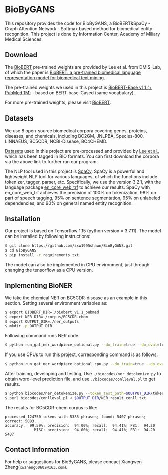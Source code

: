 # BioByGANS
This repository provides the code for BioByGANS, a BioBERT&SpaCy - Graph Attention Network - Softmax based method for biomedical entity recognition. This project is done by Information Center, Academy of Miliary Medical Sciences.

## Download
The [BioBERT](https://github.com/dmis-lab/biobert) pre-trained weights are provided by Lee et al. from DMIS-Lab, of which the paper is [BioBERT: a pre-trained biomedical language representation model for biomedical text mining](http://doi.org/10.1093/bioinformatics/btz682).  

The pre-trained weights we used in this project is [BioBERT-Base v1.1 (+ PubMed 1M)](https://drive.google.com/file/d/1R84voFKHfWV9xjzeLzWBbmY1uOMYpnyD/view?usp=sharing) - based on BERT-base-Cased (same vocabulary).  

For more pre-trained weights, please visit [BioBERT](https://github.com/dmis-lab/biobert).  

## Datasets
We use 8 open-source biomedical corpora covering genes, proteins, diseases, and chemicals, including BC2GM, JNLPBA, Species-800, LINNAEUS, BC5CDR, NCBI-Disease, BC4CHEMD.  

[Datasets](https://drive.google.com/open?id=1OletxmPYNkz2ltOr9pyT0b0iBtUWxslh) used in this project are pre-processed and provided by [Lee et al.](http://doi.org/10.1093/bioinformatics/btz682), which has been tagged in BIO formats.  You can first download the corpora via the above link to further run our program.  

The NLP tool used in this project is [SpaCy](https://spacy.io/). SpaCy is a powerful and lightweight NLP tool for various languages, of which the functions include tokenizer, tagger, parser, etc. Specifically, we use the version 3.2.1, with the language package [en_core_web_trf](https://spacy.io/models/en#en_core_web_trf) to achieve our results. SpaCy with en_core_web_trf achieves the precision of 100% on tokenization, 98% on part of speech tagging, 95% on sentence segmentation, 95% on unlabeled dependencies, and 90% on general named entity recognition.

## Installation
Our project is based on Tensorflow 1.15 (python version = 3.7.11). The model can be installed by following instructions:  
```bash
$ git clone https://github.com/zxw1995shawn/BioByGANS.git
$ cd BioByGANS
$ pip install -r requirements.txt
```
The model can also be implemented in CPU environment, just through changing the tensorflow as a CPU version.

## Inplementing BioNER
We take the chemical NER on BC5CDR-disease as an example in this section. Setting several environment variables as:
```bash
$ export BIOBERT_DIR=./biobert_v1.1_pubmed
$ export NER_DIR=./corpus/BC5CDR-chem
$ export OUTPUT_DIR=./ner_outputs
$ mkdir -p OUTPUT_DIR
```
Following command runs NER code:
```bash
$ python run_gat_ner_wordpiece_optional.py --do_train=true --do_eval=true --do_predict=true --vocab_file=$BIOBERT_DIR/vocab.txt --bert_config_file=$BIOBERT_DIR/bert_config.json --init_checkpoint=$BIOBERT_DIR/model.ckpt-1000000 --num_train_epochs=50.0 --max_seq_length=256 --train_batch_size=32 --learning_rate=3e-5 num_gat_heads=12 num_gat_units=64 --data_dir=$NER_DIR --output_dir=$OUTPUT_DIR
```
If you use CPUs to run this project, corresponding command is as follows:
```bash
$ python run_gat_ner_wordpiece_optional_cpu.py --do_train=true --do_eval=true --do_predict=true --vocab_file=$BIOBERT_DIR/vocab.txt --bert_config_file=$BIOBERT_DIR/bert_config.json --init_checkpoint=$BIOBERT_DIR/model.ckpt-1000000 --num_train_epochs=50.0 --max_seq_length=256 --train_batch_size=32 --learning_rate=3e-5 num_gat_heads=12 num_gat_units=64 --data_dir=$NER_DIR --output_dir=$OUTPUT_DIR
```
After training, developing and testing, Use `./biocodes/ner_detokenize.py` to obtain word-level prediction file, and use `./biocodes/conlleval.pl` to get results.
```bash
$ python biocodes/ner_detokenize.py --token_test_path=$OUTPUT_DIR/token_test.txt --label_test_path=$OUTPUT_DIR/label_test.txt --answer_path=$NER_DIR/test.tsv --output_dir=$OUTPUT_DIR
$ perl biocodes/conlleval.pl < $OUTPUT_DIR/NER_result_conll.txt
```
The results for BC5CDR-chem corpus is like:
```
processed 124750 tokens with 5385 phrases; found: 5407 phrases; correct: 5083.
accuracy:  99.59%; precision:  94.00%; recall:  94.41%; FB1:  94.20
             MISC: precision:  94.00%; recall:  94.41%; FB1:  94.20  5407
``` 
## Contact Information
For help or suggestions for BioByGANS, please concact Xiangwen Zheng(`xwzheng60602@163.com`).
